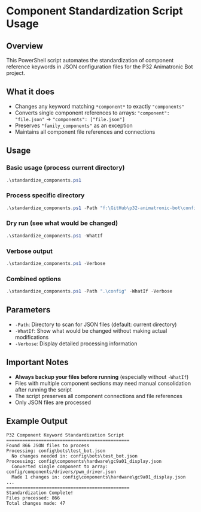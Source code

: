 # Component Standardization Script Usage

## Overview

This PowerShell script automates the standardization of component reference keywords in JSON configuration files for the P32 Animatronic Bot project.

## What it does

- Changes any keyword matching `*component*` to exactly `"components"`
- Converts single component references to arrays: `"component": "file.json"` → `"components": ["file.json"]`
- Preserves `"family_components"` as an exception
- Maintains all component file references and connections

## Usage

### Basic usage (process current directory)

```powershell
.\standardize_components.ps1
```

### Process specific directory

```powershell
.\standardize_components.ps1 -Path "f:\GitHub\p32-animatronic-bot\config"
```

### Dry run (see what would be changed)

```powershell
.\standardize_components.ps1 -WhatIf
```

### Verbose output

```powershell
.\standardize_components.ps1 -Verbose
```

### Combined options

```powershell
.\standardize_components.ps1 -Path ".\config" -WhatIf -Verbose
```

## Parameters

- `-Path`: Directory to scan for JSON files (default: current directory)
- `-WhatIf`: Show what would be changed without making actual modifications
- `-Verbose`: Display detailed processing information

## Important Notes

- **Always backup your files before running** (especially without `-WhatIf`)
- Files with multiple component sections may need manual consolidation after running the script
- The script preserves all component connections and file references
- Only JSON files are processed

## Example Output

```text
P32 Component Keyword Standardization Script
==============================================
Found 866 JSON files to process
Processing: config\bots\test_bot.json
  No changes needed in: config\bots\test_bot.json
Processing: config\components\hardware\gc9a01_display.json
  Converted single component to array: config/components/drivers/pwm_driver.json
  Made 1 changes in: config\components\hardware\gc9a01_display.json
...
==============================================
Standardization Complete!
Files processed: 866
Total changes made: 47
```